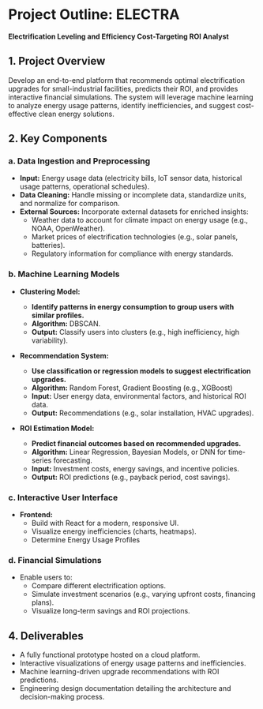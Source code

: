 # Project Outline: ELECTRA
**Electrification Leveling and Efficiency Cost-Targeting ROI Analyst**

## 1. Project Overview
Develop an end-to-end platform that recommends optimal electrification upgrades for small-industrial facilities, predicts their ROI, and provides interactive financial simulations. The system will leverage machine learning to analyze energy usage patterns, identify inefficiencies, and suggest cost-effective clean energy solutions.

## 2. Key Components
### a. Data Ingestion and Preprocessing
- **Input:** Energy usage data (electricity bills, IoT sensor data, historical usage patterns, operational schedules).
- **Data Cleaning:** Handle missing or incomplete data, standardize units, and normalize for comparison.
- **External Sources:** Incorporate external datasets for enriched insights:
    - Weather data to account for climate impact on energy usage (e.g., NOAA, OpenWeather).
    - Market prices of electrification technologies (e.g., solar panels, batteries).
    - Regulatory information for compliance with energy standards.

### b. Machine Learning Models
- **Clustering Model:**
    - **Identify patterns in energy consumption to group users with similar profiles.**
    - **Algorithm:** DBSCAN.
    - **Output:** Classify users into clusters (e.g., high inefficiency, high variability).

- **Recommendation System:**
    - **Use classification or regression models to suggest electrification upgrades.**
    - **Algorithm:** Random Forest, Gradient Boosting (e.g., XGBoost)
    - **Input:** User energy data, environmental factors, and historical ROI data.
    - **Output:** Recommendations (e.g., solar installation, HVAC upgrades).

- **ROI Estimation Model:**
    - **Predict financial outcomes based on recommended upgrades.**
    - **Algorithm:** Linear Regression, Bayesian Models, or DNN for time-series forecasting.
    - **Input:** Investment costs, energy savings, and incentive policies.
    - **Output:** ROI predictions (e.g., payback period, cost savings).

### c. Interactive User Interface
- **Frontend:**
    - Build with React for a modern, responsive UI.
    - Visualize energy inefficiencies (charts, heatmaps).
    - Determine Energy Usage Profiles

### d. Financial Simulations
- Enable users to:
    - Compare different electrification options.
    - Simulate investment scenarios (e.g., varying upfront costs, financing plans).
    - Visualize long-term savings and ROI projections.

## 4. Deliverables
- A fully functional prototype hosted on a cloud platform.
- Interactive visualizations of energy usage patterns and inefficiencies.
- Machine learning-driven upgrade recommendations with ROI predictions.
- Engineering design documentation detailing the architecture and decision-making process.
